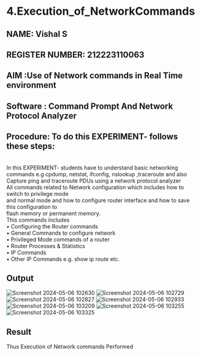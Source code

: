 # 4.Execution_of_NetworkCommands
## NAME: Vishal S
## REGISTER NUMBER: 212223110063

## AIM :Use of Network commands in Real Time environment
## Software : Command Prompt And Network Protocol Analyzer
## Procedure: To do this EXPERIMENT- follows these steps:
<BR>
In this EXPERIMENT- students have to understand basic networking commands e.g cpdump, netstat, ifconfig, nslookup ,traceroute and also Capture ping and traceroute PDUs using a network protocol analyzer 
<BR>
All commands related to Network configuration which includes how to switch to privilege mode
<BR>
and normal mode and how to configure router interface and how to save this configuration to
<BR>
flash memory or permanent memory.
<BR>
This commands includes
<BR>
• Configuring the Router commands
<BR>
• General Commands to configure network
<BR>
• Privileged Mode commands of a router 
<BR>
• Router Processes & Statistics
<BR>
• IP Commands
<BR>
• Other IP Commands e.g. show ip route etc.
<BR>

## Output
![Screenshot 2024-05-06 102630](https://github.com/vishal23000591/4.Execution_of_NetworkCommends/assets/147139719/2be7190d-5671-418e-a186-203cde2a9091)
![Screenshot 2024-05-06 102729](https://github.com/vishal23000591/4.Execution_of_NetworkCommends/assets/147139719/1f7ce266-08ba-4be4-9b2a-6458bd8cff3d)
![Screenshot 2024-05-06 102827](https://github.com/vishal23000591/4.Execution_of_NetworkCommends/assets/147139719/8ab7c07b-5250-4140-becd-ec875880364b)
![Screenshot 2024-05-06 102933](https://github.com/vishal23000591/4.Execution_of_NetworkCommends/assets/147139719/7af97975-4a6e-4b4c-a16c-1670d5241dce)
![Screenshot 2024-05-06 103209](https://github.com/vishal23000591/4.Execution_of_NetworkCommends/assets/147139719/b8bef3de-8aa6-4c5e-b7ee-bca8c807fd60)
![Screenshot 2024-05-06 103255](https://github.com/vishal23000591/4.Execution_of_NetworkCommends/assets/147139719/cd1c9a1f-85e3-434f-b65e-e96f61ff402d)
![Screenshot 2024-05-06 103325](https://github.com/vishal23000591/4.Execution_of_NetworkCommends/assets/147139719/f4b18c57-5b33-4abc-9dd2-c59be3d63e6f)

## Result
Thus Execution of Network commands Performed 
